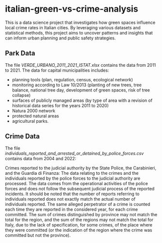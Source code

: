 # italian-green-vs-crime-analysis
This is a data science project that investigates how green spaces influence local crime rates in Italian cities. By leveraging various datasets and statistical methods, this project aims to uncover patterns and insights that can inform urban planning and public safety strategies.

## Park Data 
The file *VERDE_URBANO_2011_2021_ISTAT.xlsx* contains the data from 2011 to 2021. The data for capital municipalities includes:

- planning tools (plan, regulation, census, ecological network)
- monitoring according to Law 10/2013 (planting of new trees, tree balance, national tree day, development of green spaces, risk of tree collapse)
- surfaces of publicly managed areas (by type of area with a revision of historical data series for the years 2011 to 2020)
- Natura 2000 network
- protected natural areas
- agricultural parks.

## Crime Data
The file *individuals_reported_and_arrested_or_detained_by_police_forces.csv* contains data from 2004 and 2022:

Crimes reported to the judicial authority by the State Police, the Carabinieri, and the Guardia di Finanza: The data relating to the crimes and the individuals reported by the police forces to the judicial authority are processed.
The data comes from the operational activities of the police forces and does not follow the subsequent judicial process of the reported incidents.
It should be noted that the number of reports referring to individuals reported does not exactly match the actual number of individuals reported. The same alleged perpetrator of a crime is counted each time they are reported in the considered year, for each crime committed.
The sum of crimes distinguished by province may not match the total for the region, and the sum of the regions may not match the total for Italy, due to the lack of specification, for some crimes, of the place where they were committed (or the indication of the region where the crime was committed but not the province).
